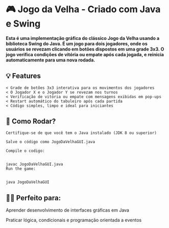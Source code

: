 # 🎮 Jogo da Velha - Criado com Java e Swing

#### Esta é uma implementação gráfica do clássico Jogo da Velha usando a biblioteca Swing do Java. É um jogo para dois jogadores, onde os usuários se revezam clicando em botões dispostos em uma grade 3x3. O jogo verifica condições de vitória ou empate após cada jogada, e reinicia automaticamente para uma nova rodada.

## 💡 Features 
```
< Grade de botões 3x3 interativa para os movimentos dos jogadores 
< O Jogador X e o Jogador Y se revezam nos turnos
< Verificação de vitória ou empate com mensagens exibidas em pop-ups
< Restart automático do tabuleiro após cada partida
< Código simples, limpo e ideal para iniciantes
```
## 🚀 Como Rodar?
```
Certifique-se de que você tem o Java instalado (JDK 8 ou superior)

Salve o código como JogoDaVelhaGUI.java

Compile o codigo:


javac JogoDaVelhaGUI.java
Run the game:


java JogoDaVelhaGUI
```
## 👨‍💻 Perfeito para:

Aprender desenvolvimento de interfaces gráficas em Java

Praticar lógica, condicionais e programação orientada a eventos
